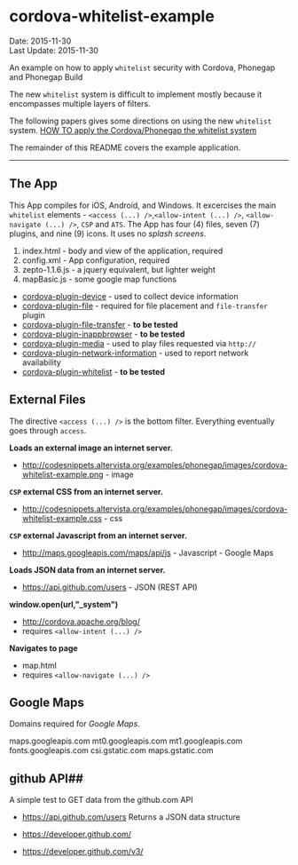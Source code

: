 # cordova-whitelist-example #
Date: 2015-11-30<br>
Last Update: 2015-11-30

An example on how to apply `whitelist` security with Cordova, Phonegap and Phonegap Build

The new `whitelist` system is difficult to implement mostly because it encompasses multiple layers of filters.

The following papers gives some directions on using the new `whitelist` system.
[HOW TO apply the Cordova/Phonegap the whitelist system](/top-phonegap-mistakes/blob/master/the-whitelist-system.md)

The remainder of this README covers the example application.

----

## The App ##
This App compiles for iOS, Android, and Windows. It excercises the main `whitelist` elements - `<access (...) />`,`<allow-intent (...) />`, `<allow-navigate (...) />`, `CSP` and `ATS`. The App has four (4) files, seven (7) plugins, and nine (9) icons. It uses no *splash screens*.

1. index.html - body and view of the application, required
2. config.xml - App configuration, required
3. zepto-1.1.6.js - a jquery equivalent, but lighter weight
4. mapBasic.js - some google map functions

- [cordova-plugin-device](https://www.npmjs.com/package/cordova-plugin-device) - used to collect device information
- [cordova-plugin-file](https://www.npmjs.com/package/cordova-plugin-file) - required for file placement and `file-transfer` plugin
- [cordova-plugin-file-transfer](https://www.npmjs.com/package/cordova-plugin-file-transfer) - **to be tested**
- [cordova-plugin-inappbrowser](https://www.npmjs.com/package/cordova-plugin-inappbrowser) - **to be tested**
- [cordova-plugin-media](https://www.npmjs.com/package/cordova-plugin-media) - used to play files requested via `http://`
- [cordova-plugin-network-information](https://www.npmjs.com/package/cordova-plugin-network-information) - used to report network availability
- [cordova-plugin-whitelist](https://www.npmjs.com/package/cordova-plugin-whitelist) - **to be tested**

## External Files ##

The directive `<access (...) />` is the bottom filter. Everything eventually goes through `access`.

**Loads an external image an internet server.**<br>
- http://codesnippets.altervista.org/examples/phonegap/images/cordova-whitelist-example.png - image

**`CSP` external CSS from an internet server.**<br>
- http://codesnippets.altervista.org/examples/phonegap/images/cordova-whitelist-example.css - css

**`CSP` external Javascript from an internet server.**<br>
- http://maps.googleapis.com/maps/api/js - Javascript - Google Maps

**Loads JSON data from an internet server.**<br>
- https://api.github.com/users - JSON (REST API)

**window.open(url,"_system")**<br>
- http://cordova.apache.org/blog/
- requires `<allow-intent (...) />`

**Navigates to page**<br>
- map.html
- requires `<allow-navigate (...) />`

## Google Maps ##

Domains required for *Google Maps*.

maps.googleapis.com
mt0.googleapis.com
mt1.googleapis.com
fonts.googleapis.com
csi.gstatic.com
maps.gstatic.com

## github API##
A simple test to GET data from the github.com API

- https://api.github.com/users
Returns a JSON data structure

- https://developer.github.com/
- https://developer.github.com/v3/


